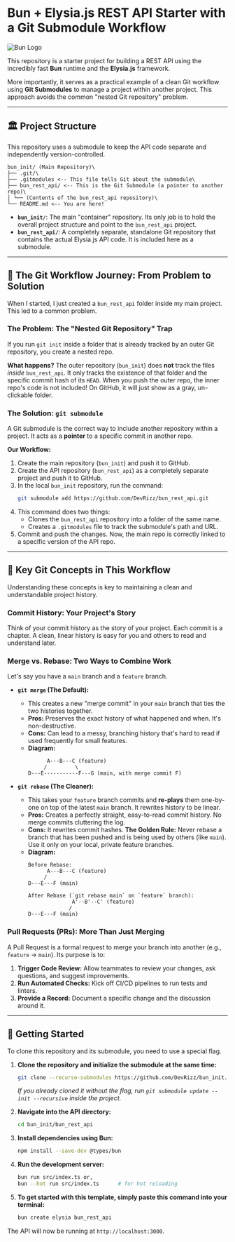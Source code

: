 
# Bun + Elysia.js REST API Starter with a Git Submodule Workflow

![Bun Logo](https://bun.sh/logo.svg)

This repository is a starter project for building a REST API using the incredibly fast **Bun** runtime and the **Elysia.js** framework.

More importantly, it serves as a practical example of a clean Git workflow using **Git Submodules** to manage a project within another project. This approach avoids the common "nested Git repository" problem.

---

## 🏛️ Project Structure

This repository uses a submodule to keep the API code separate and independently version-controlled.

```
bun_init/ (Main Repository)\
├── .git/\
├── .gitmodules <-- This file tells Git about the submodule\
├── bun_rest_api/ <-- This is the Git Submodule (a pointer to another repo)\
│ └── (Contents of the bun_rest_api repository)\
└── README.md <-- You are here!
```

*   **`bun_init/`**: The main "container" repository. Its only job is to hold the overall project structure and point to the `bun_rest_api` project.
*   **`bun_rest_api/`**: A completely separate, standalone Git repository that contains the actual Elysia.js API code. It is included here as a submodule.

---

## 🔧 The Git Workflow Journey: From Problem to Solution

When I started, I just created a `bun_rest_api` folder inside my main project. This led to a common problem.

### The Problem: The "Nested Git Repository" Trap

If you run `git init` inside a folder that is already tracked by an outer Git repository, you create a nested repo.

**What happens?**
The outer repository (`bun_init`) does **not** track the files *inside* `bun_rest_api`. It only tracks the existence of that folder and the specific commit hash of its `HEAD`. When you push the outer repo, the inner repo's code is not included! On GitHub, it will just show as a gray, un-clickable folder.

### The Solution: `git submodule`

A Git submodule is the correct way to include another repository within a project. It acts as a **pointer** to a specific commit in another repo.

**Our Workflow:**
1.  Create the main repository (`bun_init`) and push it to GitHub.
2.  Create the API repository (`bun_rest_api`) as a completely separate project and push it to GitHub.
3.  In the local `bun_init` repository, run the command:
    ```bash
    git submodule add https://github.com/DevRizz/bun_rest_api.git
    ```
4.  This command does two things:
    *   Clones the `bun_rest_api` repository into a folder of the same name.
    *   Creates a `.gitmodules` file to track the submodule's path and URL.
5.  Commit and push the changes. Now, the main repo is correctly linked to a specific version of the API repo.

---

## 🧠 Key Git Concepts in This Workflow

Understanding these concepts is key to maintaining a clean and understandable project history.

### Commit History: Your Project's Story
Think of your commit history as the story of your project. Each commit is a chapter. A clean, linear history is easy for you and others to read and understand later.

### Merge vs. Rebase: Two Ways to Combine Work

Let's say you have a `main` branch and a `feature` branch.

*   **`git merge` (The Default):**
    *   This creates a new "merge commit" in your `main` branch that ties the two histories together.
    *   **Pros:** Preserves the exact history of what happened and when. It's non-destructive.
    *   **Cons:** Can lead to a messy, branching history that's hard to read if used frequently for small features.
    *   **Diagram:**
        ```
              A---B---C (feature)
             /         \
        D---E-----------F---G (main, with merge commit F)
        ```

*   **`git rebase` (The Cleaner):**
    *   This takes your `feature` branch commits and **re-plays** them one-by-one on top of the latest `main` branch. It rewrites history to be linear.
    *   **Pros:** Creates a perfectly straight, easy-to-read commit history. No merge commits cluttering the log.
    *   **Cons:** It rewrites commit hashes. **The Golden Rule:** Never rebase a branch that has been pushed and is being used by others (like `main`). Use it only on your local, private feature branches.
    *   **Diagram:**
        ```
        Before Rebase:
              A---B---C (feature)
             /
        D---E---F (main)

        After Rebase (`git rebase main` on `feature` branch):
                      A'--B'--C' (feature)
                     /
        D---E---F (main)
        ```

### Pull Requests (PRs): More Than Just Merging
A Pull Request is a formal request to merge your branch into another (e.g., `feature` -> `main`). Its purpose is to:
1.  **Trigger Code Review:** Allow teammates to review your changes, ask questions, and suggest improvements.
2.  **Run Automated Checks:** Kick off CI/CD pipelines to run tests and linters.
3.  **Provide a Record:** Document a specific change and the discussion around it.

---

## 🚀 Getting Started

To clone this repository and its submodule, you need to use a special flag.

1.  **Clone the repository and initialize the submodule at the same time:**
    ```bash
    git clone --recurse-submodules https://github.com/DevRizz/bun_init.git
    ```
    *If you already cloned it without the flag, run `git submodule update --init --recursive` inside the project.*

2.  **Navigate into the API directory:**
    ```bash
    cd bun_init/bun_rest_api
    ```

3.  **Install dependencies using Bun:**
    ```bash
    npm install --save-dev @types/bun
    ```

4.  **Run the development server:**
    ```bash
    bun run src/index.ts or,
    bun --hot run src/index.ts      # for hot reloading
    ```

5. **To get started with this template, simply paste this command into your terminal:**
    ```bash
    bun create elysia bun_rest_api
    ```

The API will now be running at `http://localhost:3000`.